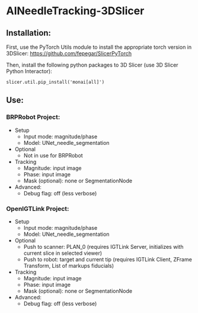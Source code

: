 # AINeedleTracking-3DSlicer

## Installation:
First, use the PyTorch Utils module to install the appropriate torch version in 3DSlicer: 
https://github.com/fepegar/SlicerPyTorch

Then, install the following python packages to 3D Slicer (use 3D Slicer Python Interactor):
```
slicer.util.pip_install('monai[all]')
```

## Use:
### BRPRobot Project:
- Setup
  * Input mode: magnitude/phase
  * Model: UNet_needle_segmentation
- Optional
  * Not in use for BRPRobot
- Tracking
  * Magnitude: input image
  * Phase: input image
  * Mask (optional): none or SegmentationNode
- Advanced:
  * Debug flag: off (less verbose)
  
### OpenIGTLink Project:
- Setup
  * Input mode: magnitude/phase
  * Model: UNet_needle_segmentation
- Optional
  * Push to scanner: PLAN_0 (requires IGTLink Server, initializes with current slice in selected viewer)
  * Push to robot: target and current tip (requires IGTLink Client, ZFrame Transform, List of markups fiducials)
- Tracking
  * Magnitude: input image
  * Phase: input image
  * Mask (optional): none or SegmentationNode
- Advanced:
  * Debug flag: off (less verbose)
